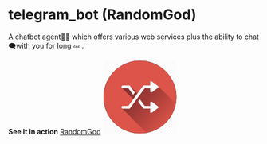 # telegram_bot (RandomGod)
A chatbot agent👨‍💻  which offers various web services  plus the ability to chat 🗨with you for long 💤 . 

**See it in action** <a href="https://telegram.me/bulo98_bot">RandomGod</a>
<img src="https://github.com/gauthamp10/telegram_bot/blob/master/src/res/logo.jpg" width="150" height="150" />
